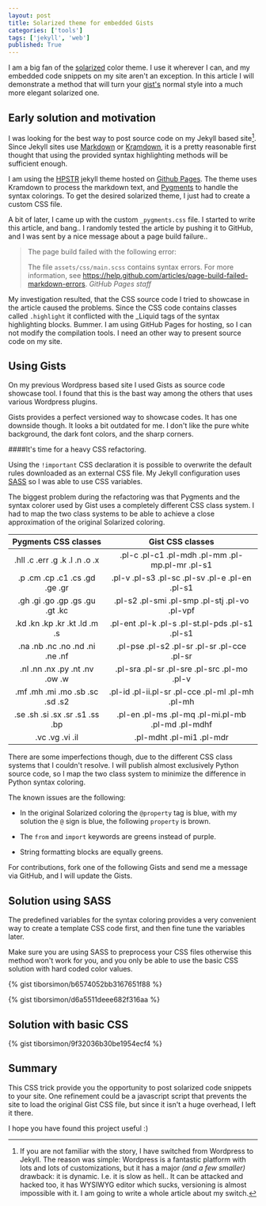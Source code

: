 ```yaml
---
layout: post
title: Solarized theme for embedded Gists
categories: ['tools']
tags: ['jekyll', 'web']
published: True
---
```


I am a big fan of the [solarized](http://ethanschoonover.com/solarized) color theme. I use it wherever I can, and my embedded code snippets on my site aren't an exception. In this article I will demonstrate a method that will turn your [gist's](gist.github.com) normal style into a much more elegant solarized one.

## Early solution and motivation

I was looking for the best way to post source code on my Jekyll based site[^1]. Since Jekyll sites use [Markdown](http://en.wikipedia.org/wiki/Markdown) or [Kramdown](http://kramdown.gettalong.org), it is a pretty reasonable first thought that using the provided syntax highlighting methods will be sufficient enough.

I am using the [HPSTR](https://github.com/mmistakes/hpstr-jekyll-theme) jekyll theme hosted on [Github Pages](https://pages.github.com). The theme uses Kramdown to process the markdown text, and [Pygments](http://pygments.org) to handle the syntax colorings. To get the desired solarized theme, I just had to create a custom CSS file.

A bit of later, I came up with the custom `_pygments.css` file. I started to write this article, and bang.. I randomly tested the article by pushing it to GitHub, and I was sent by a nice message about a page build failure..

<blockquote>
The page build failed with the following error:

The file `assets/css/main.scss` contains syntax errors. For more information, see https://help.github.com/articles/page-build-failed-markdown-errors.
<cite>GitHub Pages staff</cite>
</blockquote>

My investigation resulted, that the CSS source code I tried to showcase in the article caused the problems. Since the CSS code contains classes called `.highlight` it conflicted with the _Liquid tags of the syntax highlighting blocks. Bummer. I am using GitHub Pages for hosting, so I can not modify the compilation tools. I need an other way to present source code on my site.


## Using Gists

On my previous Wordpress based site I used Gists as source code showcase tool. I found that this is the bast way among the others that uses various Wordpress plugins.

Gists provides a perfect versioned way to showcase codes. It has one downside though. It looks a bit outdated for me. I don't like the pure white background, the dark font colors, and the sharp corners.

####It's time for a heavy CSS refactoring. 

Using the `!important` CSS declaration it is possible to overwrite the default rules downloaded as an external CSS file. My Jekyll configuration uses [SASS](http://sass-lang.com) so I was able to use CSS variables.

The biggest problem during the refactoring was that Pygments and the syntax colorer used by Gist uses a completely different CSS class system. I had to map the two class systems to be able to achieve a close approximation of the original Solarized coloring.

| Pygments CSS classes   |      Gist CSS classes      |
|:--------:|:-------------:|
|.hll .c .err .g .k .l .n .o .x  | .pl-c .pl-c1 .pl-mdh .pl-mm .pl-mp.pl-mr .pl-s1   |
|.p .cm .cp .c1 .cs .gd .ge .gr  | .pl-v .pl-s3 .pl-sc .pl-sv .pl-e .pl-en .pl-s1    |
|.gh .gi .go .gp .gs .gu .gt .kc | .pl-s2 .pl-smi .pl-smp .pl-stj .pl-vo .pl-vpf     |
|.kd .kn .kp .kr .kt .ld .m .s   | .pl-ent .pl-k .pl-s .pl-st.pl-pds .pl-s1 .pl-s1   |
|.na .nb .nc .no .nd .ni .ne .nf | .pl-pse .pl-s2 .pl-sr .pl-sr .pl-cce .pl-sr       |
|.nl .nn .nx .py .nt .nv .ow .w  | .pl-sra .pl-sr .pl-sre .pl-src .pl-mo .pl-v       |
|.mf .mh .mi .mo .sb .sc .sd .s2 | .pl-id .pl-ii.pl-sr .pl-cce .pl-ml .pl-mh .pl-mh  |
|.se .sh .si .sx .sr .s1 .ss .bp | .pl-en .pl-ms .pl-mq .pl-mi.pl-mb .pl-md .pl-mdhf |
|.vc .vg .vi .il                 | .pl-mdht .pl-mi1 .pl-mdr                          |



There are some imperfections though, due to the different CSS class systems that I couldn't resolve. I will publish almost exclusively Python source code, so I map the two class system to minimize the difference in Python syntax coloring. 

The known issues are the following:

- In the original Solarized coloring the `@property` tag is blue, with my solution the `@` sign is blue, the following `property` is brown.

- The `from` and `import` keywords are greens instead of purple.

- String formatting blocks are equally greens.

For contributions, fork one of the following Gists and send me a message via GitHub, and I will update the Gists.

## Solution using SASS

The predefined variables for the syntax coloring provides a very convenient way to create a template CSS code first, and then fine tune the variables later.

<a class="btn btn-info">Make sure you are using SASS to preprocess your CSS files otherwise this method won't work for you, and you only be able to use the basic CSS solution with hard coded color values.</a>

{% gist tiborsimon/b6574052bb3167651f88 %}

{% gist tiborsimon/d6a5511deee682f316aa %}


## Solution with basic CSS

{% gist tiborsimon/9f32036b30be1954ecf4 %}

## Summary

This CSS trick provide you the opportunity to post solarized code snippets to your site. One refinement could be a javascript script that prevents the site to load the original Gist CSS file, but since it isn't a huge overhead, I left it there.

I hope you have found this project useful :)


[^1]: If you are not familiar with the story, I have switched from Wordpress to Jekyll. The reason was simple: Wordpress is a fantastic platform with lots and lots of customizations, but it has a major _(and a few smaller)_ drawback: it is dynamic. I.e. it is slow as hell.. It can be attacked and hacked too, it has WYSIWYG editor which sucks, versioning is almost impossible with it. I am going to write a whole article about my switch.

